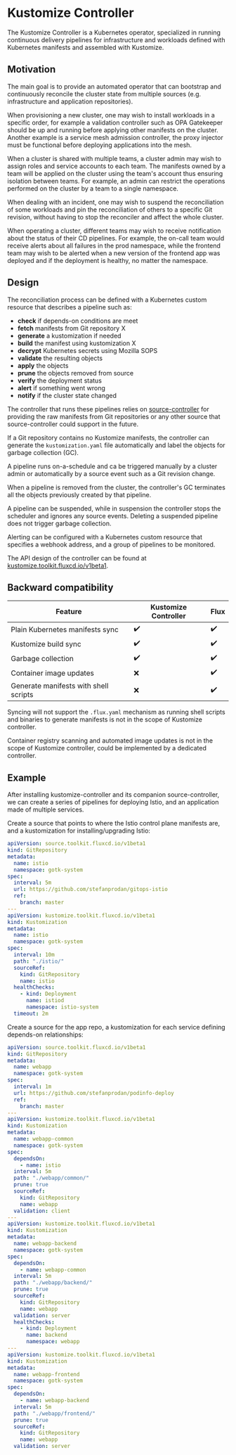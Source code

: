 # Kustomize Controller

The Kustomize Controller is a Kubernetes operator, specialized in running 
continuous delivery pipelines for infrastructure and workloads
defined with Kubernetes manifests and assembled with Kustomize.

## Motivation

The main goal is to provide an automated operator that can
bootstrap and continuously reconcile the cluster state
from multiple sources (e.g. infrastructure and application repositories).

When provisioning a new cluster, one may wish to install workloads in a specific order,
for example a validation controller such as OPA Gatekeeper should be up and running before 
applying other manifests on the cluster. Another example is a service mesh admission controller,
the proxy injector must be functional before deploying applications into the mesh.

When a cluster is shared with multiple teams, a cluster admin may wish to assign roles and service
accounts to each team. The manifests owned by a team will be applied on the cluster using
the team's account thus ensuring isolation between teams. For example, an admin can 
restrict the operations performed on the cluster by a team to a single namespace.

When dealing with an incident, one may wish to suspend the reconciliation of some workloads and
pin the reconciliation of others to a specific Git revision, without having to stop the reconciler
and affect the whole cluster.

When operating a cluster, different teams may wish to receive notification about the status
of their CD pipelines. For example, the on-call team would receive alerts about all
failures in the prod namespace, while the frontend team may wish to be alerted when a new version 
of the frontend app was deployed and if the deployment is healthy, no matter the namespace.

## Design

The reconciliation process can be defined with a Kubernetes custom resource
that describes a pipeline such as:
- **check** if depends-on conditions are meet  
- **fetch** manifests from Git repository X
- **generate** a kustomization if needed
- **build** the manifest using kustomization X
- **decrypt** Kubernetes secrets using Mozilla SOPS
- **validate** the resulting objects 
- **apply** the objects 
- **prune** the objects removed from source
- **verify** the deployment status
- **alert** if something went wrong
- **notify** if the cluster state changed 

The controller that runs these pipelines relies on
[source-controller](https://github.com/fluxcd/source-controller)
for providing the raw manifests from Git repositories or any
other source that source-controller could support in the future. 

If a Git repository contains no Kustomize manifests, the controller can
generate the `kustomization.yaml` file automatically and label
the objects for garbage collection (GC).

A pipeline runs on-a-schedule and ca be triggered manually by a
cluster admin or automatically by a source event such as a Git revision change.

When a pipeline is removed from the cluster, the controller's GC terminates
all the objects previously created by that pipeline.

A pipeline can be suspended, while in suspension the controller
stops the scheduler and ignores any source events.
Deleting a suspended pipeline does not trigger garbage collection.

Alerting can be configured with a Kubernetes custom resource
that specifies a webhook address, and a group of pipelines to be monitored.

The API design of the controller can be found at [kustomize.toolkit.fluxcd.io/v1beta1](v1beta1/README.md).

## Backward compatibility

| Feature                                      | Kustomize Controller    | Flux               |
| -------------------------------------------- | ----------------------- | ------------------ |
| Plain Kubernetes manifests sync              | :heavy_check_mark:      | :heavy_check_mark: |
| Kustomize build sync                         | :heavy_check_mark:      | :heavy_check_mark: |
| Garbage collection                           | :heavy_check_mark:      | :heavy_check_mark: |
| Container image updates                      | :x:                     | :heavy_check_mark: |
| Generate manifests with shell scripts        | :x:                     | :heavy_check_mark: |

Syncing will not support the `.flux.yaml` mechanism as running shell scripts and binaries to
generate manifests is not in the scope of Kustomize controller.

Container registry scanning and automated image updates is not in the scope of Kustomize controller,
could be implemented by a dedicated controller.

## Example

After installing kustomize-controller and its companion source-controller, we
can create a series of pipelines for deploying Istio, and an application made of
multiple services.

Create a source that points to where the Istio control plane manifests are,
and a kustomization for installing/upgrading Istio:

```yaml
apiVersion: source.toolkit.fluxcd.io/v1beta1
kind: GitRepository
metadata:
  name: istio
  namespace: gotk-system
spec:
  interval: 5m
  url: https://github.com/stefanprodan/gitops-istio
  ref:
    branch: master
---
apiVersion: kustomize.toolkit.fluxcd.io/v1beta1
kind: Kustomization
metadata:
  name: istio
  namespace: gotk-system
spec:
  interval: 10m
  path: "./istio/"
  sourceRef:
    kind: GitRepository
    name: istio
  healthChecks:
    - kind: Deployment
      name: istiod
      namespace: istio-system
  timeout: 2m
```

Create a source for the app repo, a kustomization for each service defining depends-on relationships:

```yaml
apiVersion: source.toolkit.fluxcd.io/v1beta1
kind: GitRepository
metadata:
  name: webapp
  namespace: gotk-system
spec:
  interval: 1m
  url: https://github.com/stefanprodan/podinfo-deploy
  ref:
    branch: master
---
apiVersion: kustomize.toolkit.fluxcd.io/v1beta1
kind: Kustomization
metadata:
  name: webapp-common
  namespace: gotk-system
spec:
  dependsOn:
    - name: istio
  interval: 5m
  path: "./webapp/common/"
  prune: true
  sourceRef:
    kind: GitRepository
    name: webapp
  validation: client
---
apiVersion: kustomize.toolkit.fluxcd.io/v1beta1
kind: Kustomization
metadata:
  name: webapp-backend
  namespace: gotk-system
spec:
  dependsOn:
    - name: webapp-common
  interval: 5m
  path: "./webapp/backend/"
  prune: true
  sourceRef:
    kind: GitRepository
    name: webapp
  validation: server
  healthChecks:
    - kind: Deployment
      name: backend
      namespace: webapp
---
apiVersion: kustomize.toolkit.fluxcd.io/v1beta1
kind: Kustomization
metadata:
  name: webapp-frontend
  namespace: gotk-system
spec:
  dependsOn:
    - name: webapp-backend
  interval: 5m
  path: "./webapp/frontend/"
  prune: true
  sourceRef:
    kind: GitRepository
    name: webapp
  validation: server
```



